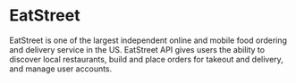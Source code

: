 # EatStreet

EatStreet is one of the largest independent online and mobile food ordering and delivery service in the US. EatStreet API gives users the ability to discover local restaurants, build and place orders for takeout and delivery, and manage user accounts.